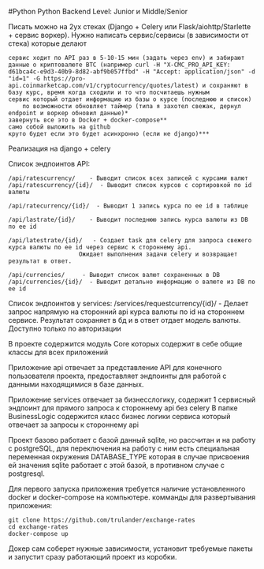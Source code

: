 #Python
Python Backend Level: Junior и Middle/Senior

Писать можно на 2ух стеках (Django + Celery или Flask/aiohttp/Starlette + сервис воркер).
Нужно написать сервис/сервисы (в зависимости от стека) которые делают

    сервис ходит по API раз в 5-10-15 мин (задать через env) и забирают данные о криптовалюте BTC (например curl -H "X-CMC_PRO_API_KEY: d61bca4c-e9d3-40b9-8d82-abf9b057ffbd" -H "Accept: application/json" -d "id=1" -G https://pro-api.coinmarketcap.com/v1/cryptocurrency/quotes/latest) и сохраняют в базу курс, время когда сходили и то что посчитаешь нужным
    сервис который отдает информацию из базы о курсе (последнюю и список)
        по возможности обновляет таймер (типа я захотел свежак, дернул endpoint и воркер обновил данные)*
    завернуть все это в Docker + docker-compose**
    само собой выложить на github
    круто будет если это будет асинхронно (если не django)***


Реализация на django + celery

Список эндпоинтов API:

    /api/ratescurrency/    - Выводит список всех записей с курсами валют
    /api/ratescurrency/{id}/  - Выводит список курсов с сортировкой по id валюты

    /api/ratecurrency/{id}/  - Выводит 1 запись курса по ее id в таблице

    /api/lastrate/{id}/    - Выводит последнюю запись курса валюты из DB по ее id

    /api/latestrate/{id}/   - Создает task для celery для запроса свежего курса валюты по ее id через сервис к стороннему api.
                        Ожидает выполнения задачи celery и возвращает результат в ответ.
                        
    /api/currencies/     - Выводит список валют сохраненных в DB
    /api/currencies/{id}/  - Выводит детально информацию о валюте из DB по ее id

Список эндпоинтов у services:
    /services/requestcurrency/{id}/ - 
        Делает запрос напрямую на сторонний api курса валюты по id на стороннем сервисе.
        Результат сохраняет в бд и в ответ отдает модель валюты.
        Доступно только по авторизации


В проекте содержится модуль Core которых содержит в себе общие классы для всех приложений

Приложение api отвечает за представление API для конечного пользователя проекта, предоставляет эндпоинты
для работой с данными находящимися в базе данных.

Приложение services отвечает за бизнесслогику, содержит 1 сервисный эндпоинт для прямого запроса к стороннему api без celery
В папке BusinessLogic содержится класс бизнес логики сервиса который отвечает за запросы к стороннему api

Проект базово работает с базой данный sqlite, но рассчитан и на работу с postgreSQL, для переключения на работу с ним есть 
специальная переменная окружения DATABASE_TYPE которая в случае присвоения ей значения sqlite работает с этой базой, в противном случае с postgresql.


Для первого запуска приложения требуется наличие установленного docker и docker-compose на компьютере.
комманды для развертывания приложения:

    git clone https://github.com/trulander/exchange-rates
    cd exchange-rates
    docker-compose up

Докер сам соберет нужные зависимости, установит требуемые пакеты и запустит сразу работающий проект из коробки.
